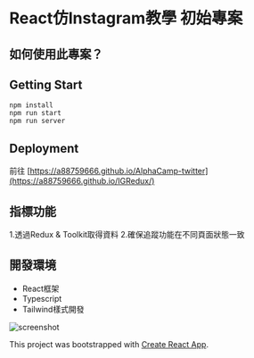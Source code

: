 # React仿Instagram教學 初始專案

## 如何使用此專案？


## Getting Start

```
npm install
npm run start
npm run server
```
## Deployment

前往 [https://a88759666.github.io/AlphaCamp-twitter](https://a88759666.github.io/IGRedux/)

## 指標功能

1.透過Redux & Toolkit取得資料
2.確保追蹤功能在不同頁面狀態一致

## 開發環境

  * React框架
  * Typescript
  * Tailwind樣式開發

![screenshot](./src/assets/images/screenshot.png)


This project was bootstrapped with [Create React App](https://github.com/facebook/create-react-app).



